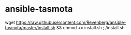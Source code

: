 # ansible-tasmota
wget https://raw.githubusercontent.com/Revenberg/ansible-tasmota/master/install.sh && chmod +x install.sh ;./install.sh

